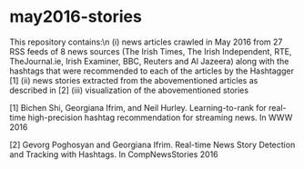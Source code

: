 # may2016-stories

This repository contains:\n
(i) news articles crawled in May 2016 from 27 RSS feeds of 8 news sources (The Irish Times, The Irish Independent, RTE, TheJournal.ie, Irish Examiner, BBC, Reuters and Al Jazeera) along with the hashtags that were recommended to each of the articles by the Hashtagger [1]
(ii) news stories extracted from the abovementioned articles as described in [2]
(iii) visualization of the abovementioned stories



[1] Bichen Shi, Georgiana Ifrim, and Neil Hurley. Learning-to-rank for real-time high-precision hashtag recommendation for streaming news. In WWW 2016

[2] Gevorg Poghosyan and Georgiana Ifrim. Real-time News Story Detection and Tracking with Hashtags. In CompNewsStories 2016
